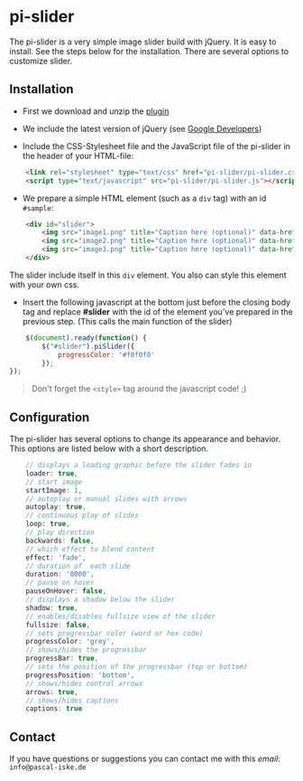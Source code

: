 # pi-slider

The pi-slider is a very simple image slider build with jQuery. It is easy to install. See the steps below for the installation. There are several options to customize slider.


## Installation

- First we download and unzip the [plugin]()

- We include the latest version of jQuery (see [Google Developers](https://developers.google.com/speed/libraries/devguide#jquery))

- Include the CSS-Stylesheet file  and the JavaScript file of the pi-slider in the header of your HTML-file:
```html
	<link rel="stylesheet" type="text/css" href="pi-slider/pi-slider.css">
	<script type="text/javascript" src="pi-slider/pi-slider.js"></script>
```

- We prepare a simple HTML element (such as a `div` tag) with an id `#sample`:
```html
	<div id="slider">
		<img src="image1.png" title="Caption here (optional)" data-href="Link here (optional)" />
		<img src="image2.png" title="Caption here (optional)" data-href="Link here (optional)" />
		<img src="image3.png" title="Caption here (optional)" data-href="Link here (optional)" />
	</div>
```
The slider include itself in this `div` element. You also can style this element with your own css.

- Insert the following javascript at the bottom just before the closing body tag and replace **#slider** with the id of the element you've prepared in the previous step. (This calls the main function of the slider)
```javascript
	$(document).ready(function() {
		$("#slider").piSlider({
			progressColor: '#f0f0f0'
		});
});
```
>Don't forget the `<style>` tag around the javascript code! ;)

## Configuration

The pi-slider has several options to change its appearance and behavior. This options are listed below with a short description.
```javascript
	// displays a loading graphic before the slider fades in
	loader: true,
	// start image
	startImage: 1,
	// autoplay or manual slides with arrows
	autoplay: true,
	// continuous play of slides
	loop: true,
	// play direction
	backwards: false,
	// which effect to blend content
	effect: 'fade',
	// duration of  each slide
	duration: '8000',
	// pause on hover
	pauseOnHover: false,
	// displays a shadow below the slider
	shadow: true,
	// enables/disables fullsize view of the slider
	fullsize: false,
	// sets progressbar color (word or hex code)
	progressColor: 'grey',
	// shows/hides the progressbar
	progressBar: true,
	// sets the position of the progressbar (top or bottom)
	progressPosition: 'bottom',
	// shows/hides control arrows
	arrows: true,
	// shows/hides captions
	captions: true
```

## Contact
If you have questions or suggestions you can contact me with this _email_: `info@pascal-iske.de`
